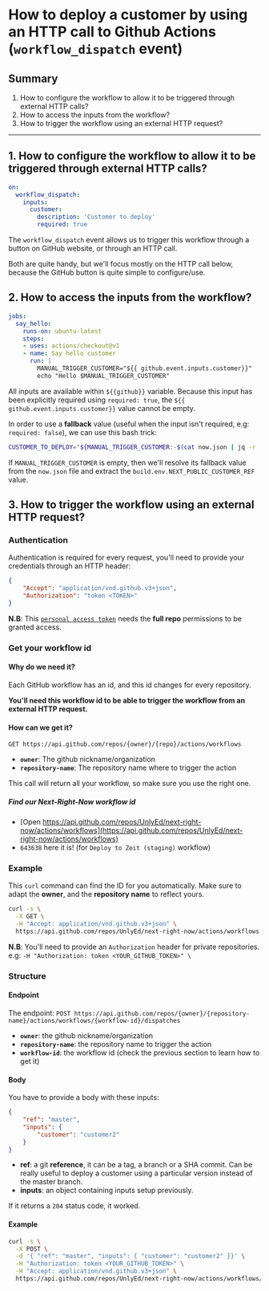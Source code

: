 # How to deploy a customer by using an HTTP call to Github Actions (`workflow_dispatch` event)

## Summary
 1. How to configure the workflow to allow it to be triggered through external HTTP calls?
 2. How to access the inputs from the workflow?
 3. How to trigger the workflow using an external HTTP request?

---

## 1. How to configure the workflow to allow it to be triggered through external HTTP calls?

```yaml
on:
  workflow_dispatch:
    inputs:
      customer:
        description: 'Customer to deploy'
        required: true
```

The `workflow_dispatch` event allows us to trigger this workflow through a button on GitHub website, or through an HTTP call.

Both are quite handy, but we'll focus mostly on the HTTP call below, because the GitHub button is quite simple to configure/use.

##  2. How to access the inputs from the workflow?

```yaml
jobs:
  say_hello:
    runs-on: ubuntu-latest
    steps:
    - uses: actions/checkout@v1
    - name: Say hello customer
      run: |
        MANUAL_TRIGGER_CUSTOMER="${{ github.event.inputs.customer}}"
        echo "Hello $MANUAL_TRIGGER_CUSTOMER"
```

All inputs are available within `${{github}}` variable. Because this input has been explicitly required using `required: true`, the `${{ github.event.inputs.customer}}` value cannot be empty.

In order to use a **fallback** value (useful when the input isn't required, e.g: `required: false`), we can use this bash trick:

```bash
CUSTOMER_TO_DEPLOY="${MANUAL_TRIGGER_CUSTOMER:-$(cat now.json | jq -r '.build.env.NEXT_PUBLIC_CUSTOMER_REF')}"
```

If `MANUAL_TRIGGER_CUSTOMER` is empty, then we'll resolve its fallback value from the `now.json` file and extract the `build.env.NEXT_PUBLIC_CUSTOMER_REF` value.

## 3. How to trigger the workflow using an external HTTP request?

### Authentication

Authentication is required for every request, you'll need to provide your credentials through an HTTP header:

```json
{
    "Accept": "application/vnd.github.v3+json",
    "Authorization": "token <TOKEN>"
}
```

**N.B**: This [`personal access token`](https://github.com/settings/tokens) needs the **full repo** permissions to be granted access.

### Get your workflow id

#### Why do we need it?

Each GitHub workflow has an id, and this id changes for every repository.

**You'll need this workflow id to be able to trigger the workflow from an external HTTP request.**

#### How can we get it?

```
GET https://api.github.com/repos/{owner}/{repo}/actions/workflows
```

 - **`owner`**: The github nickname/organization
 - **`repository-name`**: The repository name where to trigger the action

This call will return all your workflow, so make sure you use the right one.

##### Find our Next-Right-Now workflow id

- [Open https://api.github.com/repos/UnlyEd/next-right-now/actions/workflows](https://api.github.com/repos/UnlyEd/next-right-now/actions/workflows)
- `643638` here it is! (for `Deploy to Zeit (staging)` workflow)

### Example

This `curl` command can find the ID for you automatically.
Make sure to adapt the **owner**, and the **repository name** to reflect yours.

```bash
curl -s \
  -X GET \
  -H "Accept: application/vnd.github.v3+json" \
  https://api.github.com/repos/UnlyEd/next-right-now/actions/workflows | jq '.workflows[] | select(.path==".github/workflows/deploy-zeit-staging.yml") | .id'
```

**N.B**: You'll need to provide an `Authorization` header for private repositories. e.g: `-H "Authorization: token <YOUR_GITHUB_TOKEN>" \`

### Structure

#### Endpoint

The endpoint: `POST https://api.github.com/repos/{owner}/{repository-name}/actions/workflows/{workflow-id}/dispatches`

 - **`owner`**: the github nickname/organization
 - **`repository-name`**: the repository name to trigger the action
 - **`workflow-id`**: the workflow id (check the previous section to learn how to get it)

#### Body

You have to provide a body with these inputs:

```json
{
    "ref": "master",
    "inputs": {
        "customer": "customer2"
    }
}
```

 - **ref**: a git **reference**, it can be a tag, a branch or a SHA commit. Can be really useful to deploy a customer using a particular version instead of the master branch.
 - **inputs**: an object containing inputs setup previously.

If it returns a `204` status code, it worked.

#### Example

```bash
curl -s \
  -X POST \
  -d '{ "ref": "master", "inputs": { "customer": "customer2" }}' \
  -H "Authorization: token <YOUR_GITHUB_TOKEN>" \
  -H "Accept: application/vnd.github.v3+json" \
  https://api.github.com/repos/UnlyEd/next-right-now/actions/workflows/643638/dispatches
```
